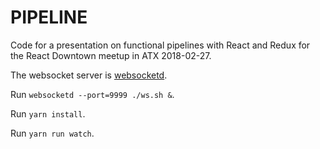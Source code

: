 # PIPELINE

Code for a presentation on functional pipelines with React and Redux for the React Downtown meetup in ATX 2018-02-27.

The websocket server is [websocketd](http://websocketd.com).

Run `websocketd --port=9999 ./ws.sh &`.

Run `yarn install`.

Run `yarn run watch`.


